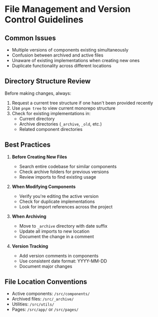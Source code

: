 # File Management and Version Control Guidelines

## Common Issues
- Multiple versions of components existing simultaneously
- Confusion between archived and active files
- Unaware of existing implementations when creating new ones
- Duplicate functionality across different locations

## Directory Structure Review
Before making changes, always:
1. Request a current tree structure if one hasn't been provided recently
2. Use `pnpm tree` to view current monorepo structure
3. Check for existing implementations in:
   - Current directory
   - Archive directories (`_archive`, `_old`, etc.)
   - Related component directories

## Best Practices
1. **Before Creating New Files**
   - Search entire codebase for similar components
   - Check archive folders for previous versions
   - Review imports to find existing usage

2. **When Modifying Components**
   - Verify you're editing the active version
   - Check for duplicate implementations
   - Look for import references across the project

3. **When Archiving**
   - Move to `_archive` directory with date suffix
   - Update all imports to new location
   - Document the change in a comment

4. **Version Tracking**
   - Add version comments in components
   - Use consistent date format: YYYY-MM-DD
   - Document major changes

## File Location Conventions
- Active components: `/src/components/`
- Archived files: `/src/_archive/`
- Utilities: `/src/utils/`
- Pages: `/src/app/` or `/src/pages/` 